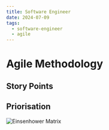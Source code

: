 ```yaml
---
title: Software Engineer
date: 2024-07-09
tags:
  - software-engineer
  - agile
---
```


# Agile Methodology

## Story Points

## Priorisation

![Einsenhower Matrix](einsenhower_matrix.svg)



